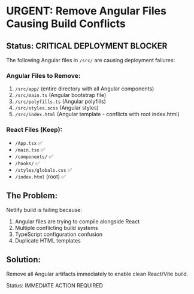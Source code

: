 # URGENT: Remove Angular Files Causing Build Conflicts

## Status: CRITICAL DEPLOYMENT BLOCKER

The following Angular files in `/src/` are causing deployment failures:

### Angular Files to Remove:
1. `/src/app/` (entire directory with all Angular components)
2. `/src/main.ts` (Angular bootstrap file)
3. `/src/polyfills.ts` (Angular polyfills)
4. `/src/styles.scss` (Angular styles)
5. `/src/index.html` (Angular template - conflicts with root index.html)

### React Files (Keep):
- `/App.tsx` ✅
- `/main.tsx` ✅ 
- `/components/` ✅
- `/hooks/` ✅
- `/styles/globals.css` ✅
- `/index.html` (root) ✅

## The Problem:
Netlify build is failing because:
1. Angular files are trying to compile alongside React
2. Multiple conflicting build systems
3. TypeScript configuration confusion
4. Duplicate HTML templates

## Solution:
Remove all Angular artifacts immediately to enable clean React/Vite build.

Status: IMMEDIATE ACTION REQUIRED